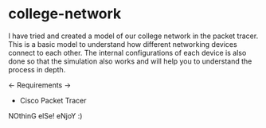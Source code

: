 # college-network
I have tried and created a model of our college network in the packet tracer. This is a basic model to understand how different networking devices connect to each other.
The internal configurations of each device is also done so that the simulation also works and will help you to understand the process in depth.


<- Requirements ->
* Cisco Packet Tracer

NOthinG elSe! eNjoY :)
